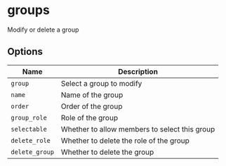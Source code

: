 # groups

Modify or delete a group

## Options

| Name           | Description                                   |
| -------------- | --------------------------------------------- |
| `group`        | Select a group to modify                      |
| `name`         | Name of the group                             |
| `order`        | Order of the group                            |
| `group_role`   | Role of the group                             |
| `selectable`   | Whether to allow members to select this group |
| `delete_role`  | Whether to delete the role of the group       |
| `delete_group` | Whether to delete the group                   |
